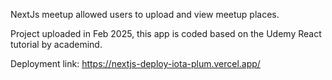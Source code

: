 NextJs meetup allowed users to upload and view meetup places.

Project uploaded in Feb 2025, this app is coded based on the Udemy React tutorial by academind.

Deployment link: https://nextjs-deploy-iota-plum.vercel.app/
